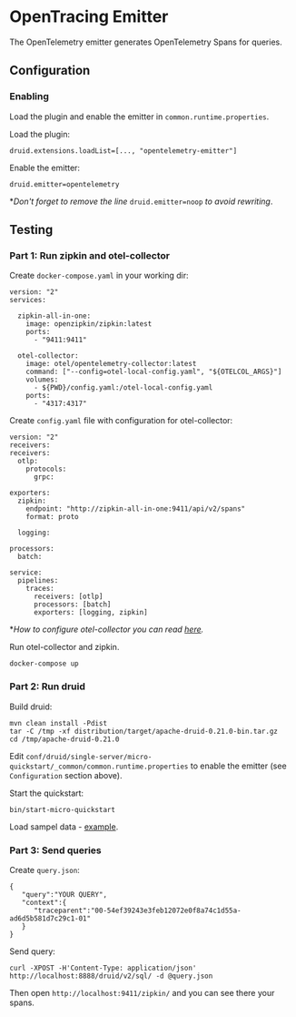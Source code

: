 # OpenTracing Emitter

The OpenTelemetry emitter generates OpenTelemetry Spans for queries.


## Configuration

### Enabling

Load the plugin and enable the emitter in `common.runtime.properties`.

Load the plugin:

```
druid.extensions.loadList=[..., "opentelemetry-emitter"]
```

Enable the emitter:

```
druid.emitter=opentelemetry
```

*_Don't forget to remove the line_ `druid.emitter=noop` _to avoid rewriting_.

## Testing
### Part 1: Run zipkin and otel-collector
Create `docker-compose.yaml` in your working dir:
```
version: "2"
services:

  zipkin-all-in-one:
    image: openzipkin/zipkin:latest
    ports:
      - "9411:9411"

  otel-collector:
    image: otel/opentelemetry-collector:latest
    command: ["--config=otel-local-config.yaml", "${OTELCOL_ARGS}"]
    volumes:
      - ${PWD}/config.yaml:/otel-local-config.yaml
    ports:
      - "4317:4317"
```

Create `config.yaml` file with configuration for otel-collector:
```
version: "2"
receivers:
receivers:
  otlp:
    protocols:
      grpc:

exporters:
  zipkin:
    endpoint: "http://zipkin-all-in-one:9411/api/v2/spans"
    format: proto

  logging:

processors:
  batch:

service:
  pipelines:
    traces:
      receivers: [otlp]
      processors: [batch]
      exporters: [logging, zipkin]
```
*_How to configure otel-collector you can read [here](https://opentelemetry.io/docs/collector/configuration/)._

Run otel-collector and zipkin.
```
docker-compose up
```

### Part 2: Run druid
Build druid:

```
mvn clean install -Pdist
tar -C /tmp -xf distribution/target/apache-druid-0.21.0-bin.tar.gz
cd /tmp/apache-druid-0.21.0
```


Edit `conf/druid/single-server/micro-quickstart/_common/common.runtime.properties` to enable
the emitter (see `Configuration` section above).

Start the quickstart:

```
bin/start-micro-quickstart
```

Load sampel data - [example](https://druid.apache.org/docs/latest/tutorials/index.html#step-4-load-data).

### Part 3: Send queries

Create `query.json`:
```
{
   "query":"YOUR QUERY",
   "context":{
      "traceparent":"00-54ef39243e3feb12072e0f8a74c1d55a-ad6d5b581d7c29c1-01"
   }
}
```

Send query:
```
curl -XPOST -H'Content-Type: application/json' http://localhost:8888/druid/v2/sql/ -d @query.json
```

Then open `http://localhost:9411/zipkin/` and you can see there your spans.